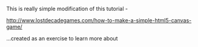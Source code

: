 This is really simple modification of this tutorial - 

http://www.lostdecadegames.com/how-to-make-a-simple-html5-canvas-game/ 

...created as an exercise to learn more about <canvas>